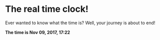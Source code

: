 # The real time clock!

Ever wanted to know what the time is? Well, your journey is about to end!

**The time is Nov 09, 2017, 17:22**